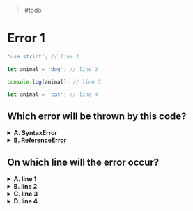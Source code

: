 > #todo

# Error 1

```js
'use strict'; // line 1

let animal = 'dog'; // line 2

console.log(animal); // line 3

let animal = 'cat'; // line 4
```

## Which error will be thrown by this code?

<details>
<summary><strong>A. SyntaxError</strong></summary>
<br>

Correct! Declaring two variables with the same name is a _SyntaxError_.

This error is caught in _creation phase_, the program will not even start
running. (you'll learn more about this in Debugging)

</details>
<details>
<summary><strong>B. ReferenceError</strong></summary>
<br>

Nope. _ReferenceErrors_ happen when you try to use a variable that was never
declared.

The problem here is that the variable was declared twice.

</details>

## On which line will the error occur?

<details>
<summary><strong>A. line 1</strong></summary>
<br>

Nope. Line 1 is the `"use strict";` directive, it changes the way JS interprets
your code but it's not a _step_ in your program.

Errors will never occur on the `"use strict";` line.

</details>
<details>
<summary><strong>B. line 2</strong></summary>
<br>

Nope. The first time you declared the variable `animal` everything is ok, you
can always declare a variable once.

</details>
<details>
<summary><strong>C. line 3</strong></summary>
<br>

Nope. This line is never actually executed!

Because the _SyntaxError_ occurs **before** the program actually runs (creation
phase), the value stored in `animal` is never logged.

</details>
<details>
<summary><strong>D. line 4</strong></summary>
<br>

Correct! The error occurs on _line 4_ because this is where `animal` is declared
for the **second** time.

Declaring the same variable twice will cause an error. (unless they're in
different _scopes_, more on this in a few chapters.)

</details>
